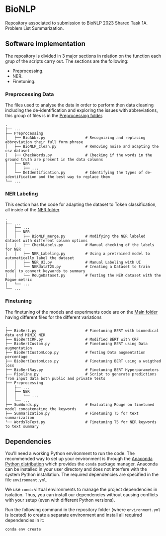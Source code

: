 # BioNLP

Repository associated to submission to BioNLP 2023 Shared Task 1A. Problem List Summarization.


## Software implementation

The repository is divided in 3 major sections in relation on the function each grup of the scripts carry out. The sections are the following:
  * Preprocessing.
  * NER.
  * Finetuning.


### Preprocessing Data
The files used to analyse the data in order to perform then data cleaning including the de-identification and exploring the issues with abbreviations, this group of files is in the [Preprocessing folder](./Preprocessing/).

    .
    ├── ...
    ├── Preprocessing
    │   ├── BioAbbr.py                  # Recognizing and replacing abbreviation their full form phrase
    │   ├── BioNLP_Clean.py             # Removing noise and adapting the csv dataset
    │   ├── CheckWords.py               # Checking if the words in the ground truth are present in the data columns 
    │   ├── NER
    │   │   ├── ...
    │   └── DeIdentification.py         # Identifying the types of de-identification and the best way to replace them
    └── ...


### NER Labeling
This section has the code for adapting the dataset to Token classification, all inside of the [NER folder](./Preprocessing/NER/).

    .
    ├── ...
    │   ├── ...
    │   ├── NER
    │   │   ├── BioNLP_merge.py         # Modifying the NER labeled dataset with different column options
    │   │   ├── CheckLabels.py          # Manual checking of the labels for NER
    │   │   ├── NER_Labeling.py         # Using a pretrained model to automatically label the dataset
    │   │   ├── NER_UI.py               # Manual Labeling with UI
    │   │   └── NERdataT2S.py           # Creating a Dataset to train model to convert keywords to summary
    │   │   └── RougeDataset.py         # Testing the NER dataset with the Rogue metric
    │   └── ...
    └── ...


### Finetuning
The finetuning of the models and experiments code are on the [Main folder](./) having different files for the different variations

    .
    ├── BioBert.py                      # Finetuning BERT with biomedical data and MIMIC NER
    ├── BioBertCRF.py                   # Modified BERT with CRF
    ├── BioBertCustom.py                # Finetuning BERT using Data augmentation
    ├── BioBertCustomLoop.py            # Testing Data augmentation percentage
    ├── BioBertCustomLoss.py            # Finetuning BERT using a weigthed loss
    ├── BioBertRay.py                   # Finetuning BERT Hyperparameters
    ├── Pipeline.py                     # Script to generate predictions from input data both public and private tests
    ├── Preprocessing
    │   ├── ...
    │   ├── NER
    │   │   └── ...
    │   └── ...
    ├── SumWords.py                     # Evaluating Rouge on finetuned model concatenating the keywords
    ├── Summarization.py                # Finetuning T5 for text summarization
    └── WordsToText.py                  # Finetuning T5 for NER keywords to text summary


## Dependencies

You'll need a working Python environment to run the code.
The recommended way to set up your environment is through the
[Anaconda Python distribution](https://www.anaconda.com/download/) which
provides the `conda` package manager.
Anaconda can be installed in your user directory and does not interfere with
the system Python installation.
The required dependencies are specified in the file `environment.yml`.

We use `conda` virtual environments to manage the project dependencies in
isolation.
Thus, you can install our dependencies without causing conflicts with your
setup (even with different Python versions).

Run the following command in the repository folder (where `environment.yml`
is located) to create a separate environment and install all required
dependencies in it:

    conda env create
